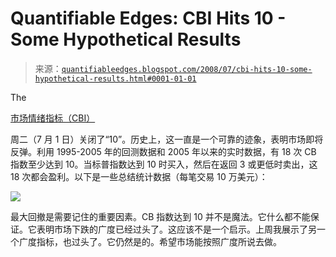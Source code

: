<!--yml

分类：未分类

日期：2024-05-18 08:13:17

-->

# Quantifiable Edges: CBI Hits 10 - Some Hypothetical Results

> 来源：[`quantifiableedges.blogspot.com/2008/07/cbi-hits-10-some-hypothetical-results.html#0001-01-01`](http://quantifiableedges.blogspot.com/2008/07/cbi-hits-10-some-hypothetical-results.html#0001-01-01)

The

[市场情绪指标（CBI）](http://quantifiableedges.blogspot.com/search/label/CBI)

周二（7 月 1 日）关闭了“10”。历史上，这一直是一个可靠的迹象，表明市场即将反弹。利用 1995-2005 年的回测数据和 2005 年以来的实时数据，有 18 次 CB 指数至少达到 10。当标普指数达到 10 时买入，然后在返回 3 或更低时卖出，这 18 次都会盈利。以下是一些总结统计数据（每笔交易 10 万美元）：

![](https://blogger.googleusercontent.com/img/b/R29vZ2xl/AVvXsEisMSAdLtsJdvAEggLTlNI6e1EC8WUnrPrquDZHg_AZsyD5vIojAqp2VJ-effyIw2nI5IxGqJAxuXRtVfcr_48yY1CMukwumR3VkCdgDblxE9d3yov4iU8omcAZXGdD4LTRadbvMlZ4Zak/s1600-h/2008-7-2+CBI+10-3+results.PNG)

最大回撤是需要记住的重要因素。CB 指数达到 10 并不是魔法。它什么都不能保证。它表明市场下跌的广度已经过头了。这应该不是一个启示。上周我展示了另一个广度指标，也过头了。它仍然是的。希望市场能按照广度所说去做。

